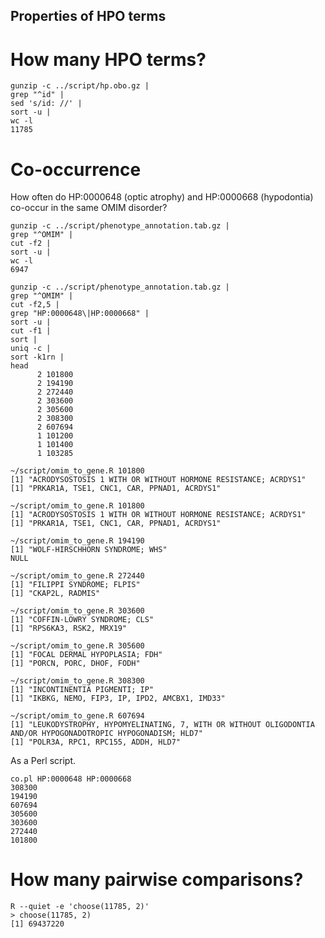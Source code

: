 Properties of HPO terms
-----------------------

# How many HPO terms?

~~~~{.bash}
gunzip -c ../script/hp.obo.gz |
grep "^id" |
sed 's/id: //' |
sort -u |
wc -l
11785
~~~~

# Co-occurrence

How often do HP:0000648 (optic atrophy) and HP:0000668 (hypodontia) co-occur in the same OMIM disorder?

~~~~{.bash}
gunzip -c ../script/phenotype_annotation.tab.gz |
grep "^OMIM" |
cut -f2 |
sort -u |
wc -l
6947

gunzip -c ../script/phenotype_annotation.tab.gz |
grep "^OMIM" |
cut -f2,5 |
grep "HP:0000648\|HP:0000668" |
sort -u |
cut -f1 |
sort |
uniq -c |
sort -k1rn |
head
      2 101800
      2 194190
      2 272440
      2 303600
      2 305600
      2 308300
      2 607694
      1 101200
      1 101400
      1 103285

~/script/omim_to_gene.R 101800
[1] "ACRODYSOSTOSIS 1 WITH OR WITHOUT HORMONE RESISTANCE; ACRDYS1"
[1] "PRKAR1A, TSE1, CNC1, CAR, PPNAD1, ACRDYS1"

~/script/omim_to_gene.R 101800
[1] "ACRODYSOSTOSIS 1 WITH OR WITHOUT HORMONE RESISTANCE; ACRDYS1"
[1] "PRKAR1A, TSE1, CNC1, CAR, PPNAD1, ACRDYS1"

~/script/omim_to_gene.R 194190
[1] "WOLF-HIRSCHHORN SYNDROME; WHS"
NULL

~/script/omim_to_gene.R 272440
[1] "FILIPPI SYNDROME; FLPIS"
[1] "CKAP2L, RADMIS"

~/script/omim_to_gene.R 303600
[1] "COFFIN-LOWRY SYNDROME; CLS"
[1] "RPS6KA3, RSK2, MRX19"

~/script/omim_to_gene.R 305600
[1] "FOCAL DERMAL HYPOPLASIA; FDH"
[1] "PORCN, PORC, DHOF, FODH"

~/script/omim_to_gene.R 308300
[1] "INCONTINENTIA PIGMENTI; IP"
[1] "IKBKG, NEMO, FIP3, IP, IPD2, AMCBX1, IMD33"

~/script/omim_to_gene.R 607694
[1] "LEUKODYSTROPHY, HYPOMYELINATING, 7, WITH OR WITHOUT OLIGODONTIA AND/OR HYPOGONADOTROPIC HYPOGONADISM; HLD7"
[1] "POLR3A, RPC1, RPC155, ADDH, HLD7"
~~~~

As a Perl script.

~~~~{.bash}
co.pl HP:0000648 HP:0000668 
308300
194190
607694
305600
303600
272440
101800
~~~~

# How many pairwise comparisons?

~~~~{.bash}
R --quiet -e 'choose(11785, 2)'
> choose(11785, 2)
[1] 69437220
~~~~

